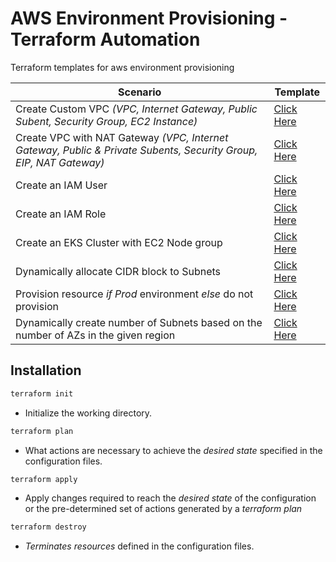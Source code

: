 # AWS Environment Provisioning - Terraform Automation

Terraform templates for aws environment provisioning

Scenario | Template
-------- | --------
Create Custom VPC _(VPC, Internet Gateway, Public Subent, Security Group, EC2 Instance)_ | [Click Here](creating-custom-vpc)
Create VPC with NAT Gateway _(VPC, Internet Gateway, Public & Private Subents, Security Group, EIP, NAT Gateway)_ | [Click Here](vpc-with-nat)
Create an IAM User | [Click Here](iam-user)
Create an IAM Role | [Click Here](iam-role)
Create an EKS Cluster with EC2 Node group | [Click Here](eks-cluster)
Dynamically allocate CIDR block to Subnets | [Click Here](cidrsubnet-function)
Provision resource *_if_ Prod* environment *_else_* do not provision | [Click Here](conditional-operator)
Dynamically create number of Subnets based on the number of AZs in the given region | [Click Here](dynamic-azs)


## Installation

```bash
terraform init
```
* Initialize the working directory.

```bash
terraform plan
```
* What actions are necessary to achieve the _desired state_ specified in the configuration files.

```bash
terraform apply
```
* Apply changes required to reach the _desired state_ of the configuration or the pre-determined set of actions generated by a *terraform plan*

```bash
terraform destroy
```
* *Terminates resources* defined in the configuration files.
